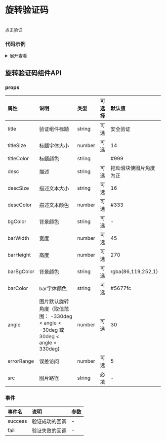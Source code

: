 # 旋转验证码

<br/>
<div>
  <el-card>
    <el-button type="primary" @click="visible = true">点击验证</el-button>
    <el-dialog title="安全验证" v-model="visible" width="30%">
      <xc-rotate-verify
        src="https://v3.cn.vuejs.org/logo.png"
        @success="() => ElMessage.success('验证成功')"
        @fail="() => ElMessage.error('验证失败')"
      ></xc-rotate-verify>
    </el-dialog>
  </el-card>
</div>

<script  setup>
import { ElMessage } from 'element-plus'
import { ref } from 'vue'

const visible = ref(false)
</script>



### 代码示例

<details>
<summary>展开查看</summary>

  ``` html

   <div>
  <el-card>
    <el-button type="primary" @click="visible = true">点击验证</el-button>
    <el-dialog title="安全验证" v-model="visible" width="30%">
      <xc-rotate-verify
        src="https://v3.cn.vuejs.org/logo.png"
        @success="() => ElMessage.success('验证成功')"
        @fail="() => ElMessage.error('验证失败')"
      ></xc-rotate-verify>
    </el-dialog>
  </el-card>
</div>


  ```

  ``` js 

    <script  setup>
import { ElMessage } from 'element-plus'
import { ref } from 'vue'

const visible = ref(false)
</script>

  ```
  <br/>

</details>


## 旋转验证码组件API

### props

| 属性 | 说明 | 类型 | 可选择 | 默认值 |
| :-------------  | :-------------  | :------------- | :-------------  | :---------- |
| title |验证组件标题| string | 可选 | 安全验证 | 
| titleSize	 | 标题字体大小 | number | 可选 | 14 | 
| titleColor | 标题颜色 | string | | #999  | 
| desc |描述 | string | 可选 | 拖动滑块使图片角度为正 | 
| descSize |描述文本大小 |  string | 可选 | 16 | 
| descColor	 | 描述文本颜色| number | 可选  | #333 |
| bgColor |背景颜色 | string |  可选| - |
| barWidth	 | 宽度| number | 可选  | 45 |
| barHeight	 | 高度| number | 可选  | 270 |
| barBgColor	 |背景颜色 | string | 可选  | rgba(86,119,252,1)	|
| barColor	 |bar字体颜色 | string | 可选  | #5677fc		|
| angle	 |图片默认旋转角度（取值范围： -330deg < angle < -30deg 或 30deg < angle < 330deg) | number | 可选  | 30	|
| errorRange	 |误差访问 | number | 可选  | 5	|
| src	 |图片路径 | string | 必填  | -	|



### 事件
| 事件名 | 说明 | 参数 |
| :-------------  | :-------------  | :------------- |
| success	 | 验证成功的回调 | - |
| fail	 |验证失败的回调 | - |
